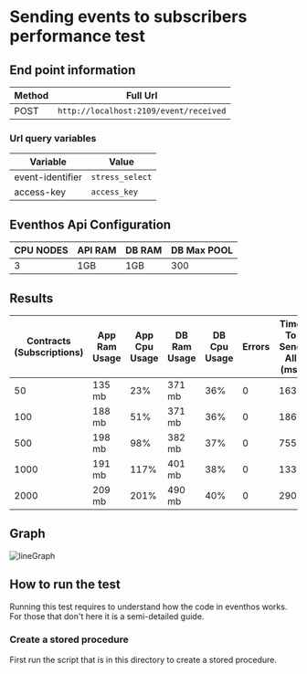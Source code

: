 # Sending events to subscribers performance test

## End point information

| Method | Full Url                               |
| ------ | -------------------------------------- |
| POST   | `http://localhost:2109/event/received` |

### Url query variables

| Variable         | Value           |
| ---------------- | --------------- |
| event-identifier | `stress_select` |
| access-key       | `access_key`    |

## Eventhos Api Configuration

| CPU NODES | API RAM | DB RAM | DB Max POOL |
| --------- | ------- | ------ | ----------- |
| 3         | 1GB     | 1GB    | 300         |

## Results

| Contracts (Subscriptions) | App Ram Usage | App Cpu Usage | DB Ram Usage | DB Cpu Usage | Errors | Time To Send All (ms) |
| ------------------------- | ------------- | ------------- | ------------ | ------------ | ------ | --------------------- |
| 50                        | 135 mb        | 23%           | 371 mb       | 36%          | 0      | 163                   |
| 100                       | 188 mb        | 51%           | 371 mb       | 36%          | 0      | 186                   |
| 500                       | 198 mb        | 98%           | 382 mb       | 37%          | 0      | 755                   |
| 1000                      | 191 mb        | 117%          | 401 mb       | 38%          | 0      | 1335                  |
| 2000                      | 209 mb        | 201%          | 490 mb       | 40%          | 0      | 2902                  |

## Graph

![lineGraph](https://i.ibb.co/b1Hr40s/chart22.png)

## How to run the test

Running this test requires to understand how the code in eventhos works. For those that don't here it is a semi-detailed guide.

### Create a stored procedure

First run the script that is in this directory to create a stored procedure.

